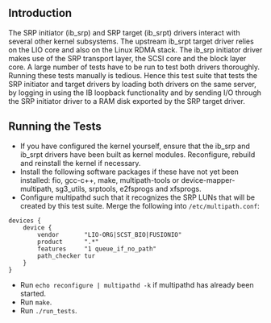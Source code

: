 Introduction
------------

The SRP initiator (ib_srp) and SRP target (ib_srpt) drivers interact with
several other kernel subsystems. The upstream ib_srpt target driver relies on
the LIO core and also on the Linux RDMA stack. The ib_srp initiator driver
makes use of the SRP transport layer, the SCSI core and the block layer
core. A large number of tests have to be run to test both drivers
thoroughly. Running these tests manually is tedious. Hence this test suite
that tests the SRP initiator and target drivers by loading both drivers on the
same server, by logging in using the IB loopback functionality and by sending
I/O through the SRP initiator driver to a RAM disk exported by the SRP target
driver.

Running the Tests
-----------------

* If you have configured the kernel yourself, ensure that the ib_srp and
  ib_srpt drivers have been built as kernel modules. Reconfigure, rebuild and
  reinstall the kernel if necessary.
* Install the following software packages if these have not yet been
  installed: fio, gcc-c++, make, multipath-tools or device-mapper-multipath,
  sg3_utils, srptools, e2fsprogs and xfsprogs.
* Configure multipathd such that it recognizes the SRP LUNs that will be
  created by this test suite. Merge the following into `/etc/multipath.conf`:

<span></span>

    devices {
        device {
            vendor       "LIO-ORG|SCST_BIO|FUSIONIO"
            product      ".*"
            features     "1 queue_if_no_path"
            path_checker tur
        }
    }

* Run `echo reconfigure | multipathd -k` if multipathd has already been started.
* Run `make`.
* Run `./run_tests`.



